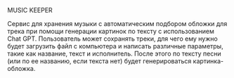 ﻿MUSIC KEEPER

Сервис для хранения музыки с автоматическим подбором обложки для трека при помощи генерации картинок по тексту с использованием Chat GPT. 
Пользователь может сохранять треки, для чего ему нужно будет загрузить файл с компьютера и написать различные параметры, такие как название, текст и исполнитель. 
После этого по тексту песни (или по ее названию, если текста нет) будет генерироваться картинка-обложка.

